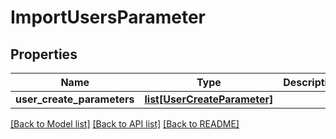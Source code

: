 # ImportUsersParameter

## Properties
Name | Type | Description | Notes
------------ | ------------- | ------------- | -------------
**user_create_parameters** | [**list[UserCreateParameter]**](UserCreateParameter.md) |  | [optional] 

[[Back to Model list]](../README.md#documentation-for-models) [[Back to API list]](../README.md#documentation-for-api-endpoints) [[Back to README]](../README.md)

